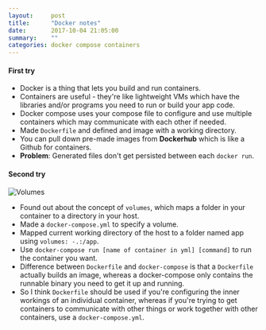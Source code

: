 ```yaml
---
layout:     post
title:      "Docker notes"
date:       2017-10-04 21:05:00
summary:    "" 
categories: docker compose containers
---
```

#### First try
* Docker is a thing that lets you build and run containers.
* Containers are useful - they're like lightweight VMs which have the libraries and/or programs you need to run or build your app code.
* Docker compose uses your compose file to configure and use multiple containers which may communicate with each other if needed.
* Made `Dockerfile` and defined and image with a working directory.
* You can pull down pre-made images from **Dockerhub** which is like a Github for containers.
* **Problem**: Generated files don't get persisted between each `docker run`.  

#### Second try  
![Volumes](https://docs.docker.com/engine/admin/volumes/images/types-of-mounts-volume.png)  

* Found out about the concept of `volumes`, which maps a folder in your container to a directory in your host.
* Made a `docker-compose.yml` to specify a volume. 
* Mapped current working directory of the host to a folder named app using `volumes: -.:/app`.
* Use `docker-compose run [name of container in yml] [command]` to run the container you want.
* Difference between `Dockerfile` and `docker-compose` is that a `Dockerfile` actually builds an image, whereas a docker-compose only contains the runnable binary you need to get it up and running. 
* So I think `Dockerfile` should be used if you're configuring the inner workings of an individual container, whereas if you're trying to get containers to communicate with other things or work together with other containers, use a `docker-compose.yml`.